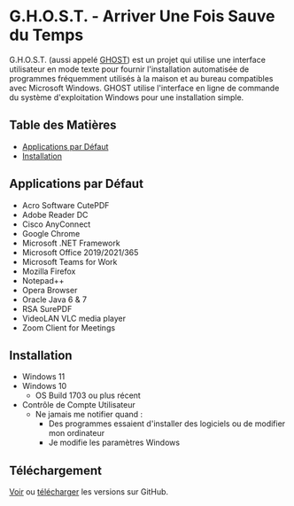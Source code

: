 # G.H.O.S.T. - Arriver Une Fois Sauve du Temps
G.H.O.S.T. (aussi appelé [GHOST](https://github.com/nyhtml/GHOST)) est un projet qui utilise une interface utilisateur en mode texte pour fournir l'installation automatisée de programmes fréquemment utilisés à la maison et au bureau compatibles avec Microsoft Windows. GHOST utilise l'interface en ligne de commande du système d'exploitation Windows pour une installation simple.

## Table des Matières
* [Applications par Défaut](#default-apps)
* [Installation](#installation)

## Applications par Défaut
* Acro Software CutePDF
* Adobe Reader DC
* Cisco AnyConnect
* Google Chrome
* Microsoft .NET Framework
* Microsoft Office 2019/2021/365
* Microsoft Teams for Work
* Mozilla Firefox
* Notepad++
* Opera Browser
* Oracle Java 6 & 7
* RSA SurePDF
* VideoLAN VLC media player
* Zoom Client for Meetings

## Installation
* Windows 11
* Windows 10
  * OS Build 1703 ou plus récent
* Contrôle de Compte Utilisateur 
  * Ne jamais me notifier quand :
    * Des programmes essaient d'installer des logiciels ou de modifier mon ordinateur
    * Je modifie les paramètres Windows

## Téléchargement
[Voir](https://github.com/nyhtml/GHOST/releases/) ou [télécharger](https://github.com/nyhtml/GHOST/releases/latest/download/GHOST.zip) les versions sur GitHub.
